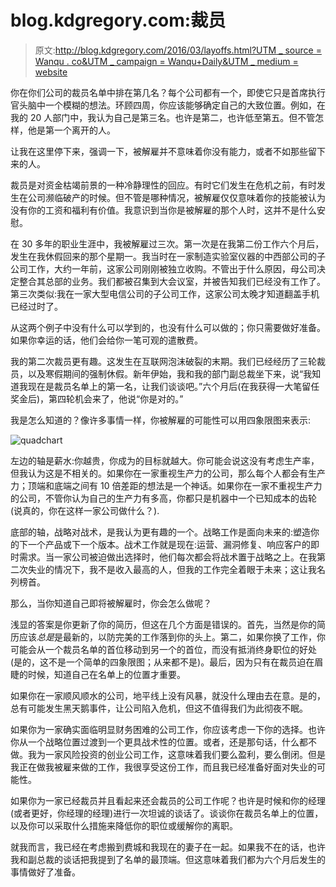 # blog.kdgregory.com:裁员

> 原文:[http://blog.kdgregory.com/2016/03/layoffs.html?UTM _ source = Wanqu . co&UTM _ campaign = Wanqu+Daily&UTM _ medium = website](http://blog.kdgregory.com/2016/03/layoffs.html?utm_source=wanqu.co&utm_campaign=Wanqu+Daily&utm_medium=website)

你在你们公司的裁员名单中排在第几名？每个公司都有一个，即使它只是首席执行官头脑中一个模糊的想法。环顾四周，你应该能够确定自己的大致位置。例如，在我的 20 人部门中，我认为自己是第三名。也许是第二，也许低至第五。但不管怎样，他是第一个离开的人。

让我在这里停下来，强调一下，被解雇并不意味着你没有能力，或者不如那些留下来的人。

裁员是对资金枯竭前景的一种冷静理性的回应。有时它们发生在危机之前，有时发生在公司濒临破产的时候。但不管是哪种情况，被解雇仅仅意味着你的技能被认为没有你的工资和福利有价值。我意识到当你是被解雇的那个人时，这并不是什么安慰。

在 30 多年的职业生涯中，我被解雇过三次。第一次是在我第二份工作六个月后，发生在我休假回来的那个星期一。我当时在一家制造实验室仪器的中西部公司的子公司工作，大约一年前，这家公司刚刚被独立收购。不管出于什么原因，母公司决定整合其总部的业务。我们都被召集到大会议室，并被告知我们已经没有工作了。第三次类似:我在一家大型电信公司的子公司工作，这家公司太晚才知道翻盖手机已经过时了。

从这两个例子中没有什么可以学到的，也没有什么可以做的；你只需要做好准备。如果你幸运的话，他们会给你一笔可观的遣散费。

我的第二次裁员更有趣。这发生在互联网泡沫破裂的末期。我们已经经历了三轮裁员，以及寒假期间的强制休假。新年伊始，我和我的部门副总裁坐下来，说“我知道我现在是裁员名单上的第一名，让我们谈谈吧。”六个月后(在我获得一大笔留任奖金后)，第四轮机会来了，他说“你是对的。”

我是怎么知道的？像许多事情一样，你被解雇的可能性可以用四象限图来表示:

![quadchart](../Images/9d0ced3ff65e0219951f2cbbc159d91a.png)

左边的轴是薪水:你越贵，你成为的目标就越大。你可能会说这没有考虑生产率，但我认为这是不相关的。如果你在一家重视生产力的公司，那么每个人都会有生产力；顶端和底端之间有 10 倍差距的想法是一个神话。如果你在一家不重视生产力的公司，不管你认为自己的生产力有多高，你都只是机器中一个已知成本的齿轮(说真的，你在这样一家公司做什么？).

底部的轴，战略对战术，是我认为更有趣的一个。战略工作是面向未来的:塑造你的下一个产品或下一个版本。战术工作就是现在:运营、漏洞修复、响应客户的即时需求。当一家公司被迫做出选择时，他们每次都会将战术置于战略之上。在我第二次失业的情况下，我不是收入最高的人，但我的工作完全着眼于未来；这让我名列榜首。

那么，当你知道自己即将被解雇时，你会怎么做呢？

浅显的答案是你更新了你的简历，但这在几个方面是错误的。首先，当然是你的简历应该*总是*是最新的，以防完美的工作落到你的头上。第二，如果你换了工作，你可能会从一个裁员名单的首位移动到另一个的首位，而没有抵消终身职位的好处(是的，这不是一个简单的四象限图；从来都不是)。最后，因为只有在裁员迫在眉睫的时候，知道自己在名单上的位置才重要。

如果你在一家顺风顺水的公司，地平线上没有风暴，就没什么理由去在意。是的，总有可能发生黑天鹅事件，让公司陷入危机，但这不值得我们为此彻夜不眠。

如果你为一家确实面临明显财务困难的公司工作，你应该考虑一下你的选择。也许你从一个战略位置过渡到一个更具战术性的位置。或者，还是那句话，什么都不做。我为一家风险投资的创业公司工作，这意味着我们要么盈利，要么倒闭。但是我正在做我被雇来做的工作，我很享受这份工作，而且我已经准备好面对失业的可能性。

如果你为一家已经裁员并且看起来还会裁员的公司工作呢？也许是时候和你的经理(或者更好，你经理的经理)进行一次坦诚的谈话了。谈谈你在裁员名单上的位置，以及你可以采取什么措施来降低你的职位或缓解你的离职。

就我而言，我已经在考虑搬到费城和我现在的妻子在一起。如果我不在的话，也许我和副总裁的谈话把我提到了名单的最顶端。但这意味着我们都为六个月后发生的事情做好了准备。